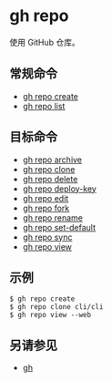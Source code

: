# gh repo

使用 GitHub 仓库。

## 常规命令

- [gh repo create](/gh_repo_create)
- [gh repo list](/gh_repo_list)

## 目标命令

- [gh repo archive](/gh_repo_archive)
- [gh repo clone](/gh_repo_clone)
- [gh repo delete](/gh_repo_delete)
- [gh repo deploy-key](/gh_repo_deploy-key)
- [gh repo edit](/gh_repo_edit)
- [gh repo fork](/gh_repo_fork)
- [gh repo rename](/gh_repo_rename)
- [gh repo set-default](/gh_repo_set-default)
- [gh repo sync](/gh_repo_sync)
- [gh repo view](/gh_repo_view)

## 示例

```
$ gh repo create
$ gh repo clone cli/cli
$ gh repo view --web
```

## 另请参见


- [gh](/gh)